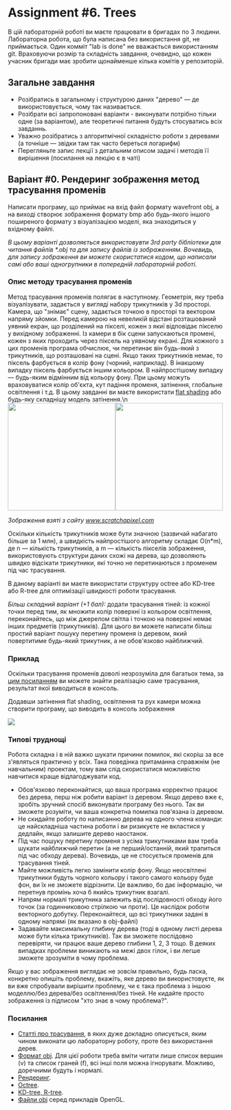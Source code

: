 # Assignment #6. Trees
В цій лабораторній роботі ви маєте працювати в бригадах по 3 людини. Лабораторна робота, що була написана без використання git, не приймається. Один комміт "lab is done" не вважається використанням git. Враховуючи розмір та складність завдання, очевидно, що кожен учасник бригади має зробити щонайменше кілька комітів у репозиторій.

## Загальне завдання
* Розібратись в загальному і структурою даних "дерево" — де використовується, чому так називається.
* Розібрати всі запропоновані варіанти - виконувати потрібно тільки одне (за варіантом), але теоретичні питання будуть стосуватись всіх завданнь.
* Уважно розібратись з алгоритмічної складністю роботи з деревами (а точніше — звідки там так часто береться логарифм)
* Перегляньте запис лекції з детальним описом задачі і методів її вирішення (посилання на лекцію є в чаті)

## Варіант #0. Рендеринг зображення метод трасування променів
Написати програму, що приймає на вхід файл формату wavefront obj, а на виході створює зображення формату bmp або будь-якого іншого поширеного формату з візуалізацією моделі, яка знаходиться у вхідному файлі.

*В цьому варіанті дозволяється використовувти 3rd party бібліотеки для читання файлів \*.obj та для запису файлів із зображенням. Вочевидь, для запису зображення ви можете скористатися кодом, що написали самі або ваші одногрупники в попередній лабораторній роботі.*

### Опис методу трасування променів
Метод трасування променів полягає в наступному. Геометрія, яку треба візуалізувати, задається у вигляді набору трикутників у 3d просторі. Камера, що "знімає" сцену, задається точкою в просторі та вектором напряму зйомки. Перед камерою на невеликій відстані розташований уявний екран, що розділений на пікселі, кожен з якиї відповідає пікселю у вихідному зображенні. Із камери в бік сцени запускаються промені, кожен з яких проходить через піксель на уявному екрані. Для кожного з цих променів програма обчислює, чи перетинає він будь-який з трикутників, що розташовані на сцені. Якщо таких трикутників немає, то піксель фарбується в колір фону (чорний, наприклад). В інакшому випадку піксель фарбується іншим кольором. В найпростішому випадку — будь-яким відмінним від кольору фону. При цьому можуть враховуватися колір об\'єкта, кут падіння променя, затінення, глобальне освітлення і т.д. В цьому завданні ви маєте використати [flat shading](https://en.wikipedia.org/wiki/Shading#Flat_shading) або будь-яку складнішу модель затінення.\n
<img src="https://www.scratchapixel.com/images/upload/introduction-to-ray-tracing/lightingnoshadow.gif" width="250"><img src="https://www.scratchapixel.com/images/upload/introduction-to-ray-tracing/pixelrender.gif" width="250">

*Зображення взяті з сайту www.scratchapixel.com*

Оскільки кількість трикутників може бути значною (зазвичай набагато більше за 1 млн), а швидкість найпростішого алгоритму складає O(n*m), де n — кількість трикутників, а m — кількість пікселів зображення, використовують структури даних схожі на дерева, що дозволяють швидко відсікати трикутники, які точно не перетинаються з променем під час трасування.

В даному варіанті ви маєте використати структуру octree або KD-tree або R-tree для оптимізації швидкості роботи трасування.

*Більш складний варіант (+1 бал):* додати трасування тіней: із кожної точки перед тим, як множити колір поверхні із кольором освітлення, переконайтесь, що між джерелом світла і точкою на поверхні немає інших предметів (трикутників). Для цього ви можете написати більш простий варіант пошуку перетину променя із деревом, який повертитиме будь-який трикутник, а не обов'язково найближчий.

### Приклад
Оскільки трасування променів доволі незрозуміла для багатьох тема, за [цим посиланням](https://repl.it/@L4fter/SpottedEnragedShell) ви можете знайти реалізацію саме трасування, результат якої виводиться в консоль.

Додавши затінення flat shading, освітлення та рух камери можна створити програму, що виводить в консоль зображення

![](examples_6/console_out.gif)

### Типові труднощі
Робота складна і в ній важко шукати причини помилок, які скоріш за все з'являться практично у всіх. Така поведінка притаманна справжнім (не навчальним) проектам, тому вам слід скористатися можливістю навчитися краще відлагоджувати код.
* Обов'язково переконайтися, що ваша програма корректно працює без дерева, перш ніж робити варіант із деревом. Якщо дерево вже є, зробіть зручний спосіб виконувати програму без нього. Так ви зможете розуміти, чи ваша конкретна помилка пов'язана із деревом.
* Не скидайте роботу по написанню дерева на одного члена команди: це найскладніша частина роботи і ви ризикуєте не вкластися у дедлайн, якщо залишите дерево наостанок.
* Під час пошуку перетину променя з усіма трикутниками вам треба шукати найближчий перетин (а не перший/останній, який трапиться під час обходу дерева). Вочевидь, це не стосується променів для трасування тіней.
* Майте можливість легко замінити колір фону. Якщо неосвітлені трикутники будуть чорного кольору і такого самого кольору буде фон, ви їх не зможете відрізнити. Це важливо, бо дає інформацію, чи перетнув промінь хоча б якийсь трикутник взагалі.
* Напрям нормалі трикутника залежить від послідовності обходу його точок (за годинниковою стрілкою чи проти). Це наслідок роботи векторного добутку. Переконайтеся, що всі трикутники задані в одному напрямі (як вказано в obj-файлі)
* Задавайте максимальну глибину дерева (тоді в одному листі дерева може бути кілька трикутників). Так ви зможете послідовно перевіряти, чи працює ваше дерево глибини 1, 2, 3 тощо. В деяких випадках проблеми виникають на межі двох гілок, і ви легше зможете зрозуміти в чому проблема.

Якщо у вас зображення виглядає не зовсім правильно, будь ласка, конкретно опишіть проблему, вкажіть, яке дерево ви використовуєте, як ви вже спробували вирішити проблему, чи є така проблема з іншою моделлю/без дерева/без освітлення/без тіней. Не кидайте просто зображення із підписом "хто знає в чому проблема?".

### Посилання
* [Статті про трасування](https://www.scratchapixel.com/lessons/3d-basic-rendering/introduction-to-ray-tracing/implementing-the-raytracing-algorithm), в яких дуже докладно описується, яким чином виконати цю лабораторну роботу, проте без використання дерев.
* [Формат obj](https://uk.wikipedia.org/wiki/Obj). Для цієї роботи треба вміти читати лише список вершин (v) та список граней (f), всі інші поля можна ігнорувати. Можливо, доречними будуть і нормалі.
* [Рендеринг](https://uk.wikipedia.org/wiki/%D0%A0%D0%B5%D0%BD%D0%B4%D0%B5%D1%80%D0%B8%D0%BD%D0%B3).
* [Octree](https://en.wikipedia.org/wiki/Octree).
* [KD-tree, R-tree](https://fat-crocodile.livejournal.com/156564.html).
* [Файли obj](https://github.com/coboshm/OpenGL-Samples/tree/master/Model) серед прикладів OpenGL.
